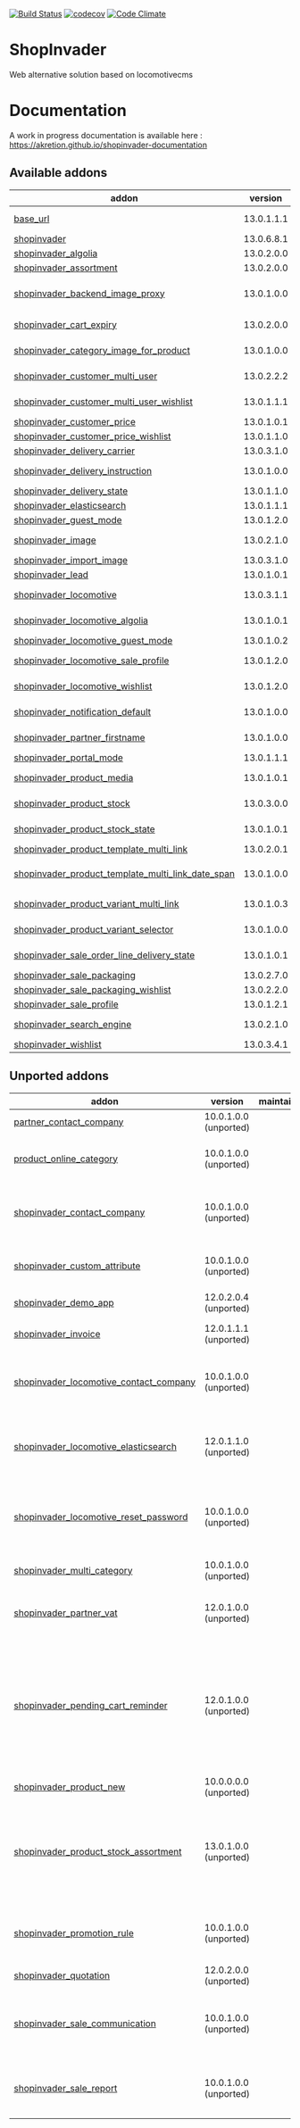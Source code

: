 [![Build Status](https://travis-ci.org/shopinvader/odoo-shopinvader.svg?branch=13.0)](https://travis-ci.org/shopinvader/odoo-shopinvader)
[![codecov](https://codecov.io/gh/shopinvader/odoo-shopinvader/branch/13.0/graph/badge.svg)](https://codecov.io/gh/shopinvader/odoo-shopinvader/branch/13.0)
[![Code Climate](https://codeclimate.com/github/shopinvader/odoo-shopinvader/badges/gpa.svg)](https://codeclimate.com/github/shopinvader/odoo-shopinvader)


ShopInvader
=================

Web alternative solution based on locomotivecms

Documentation
===============

A work in progress documentation is available here : https://akretion.github.io/shopinvader-documentation

[//]: # (addons)

Available addons
----------------
addon | version | maintainers | summary
--- | --- | --- | ---
[base_url](base_url/) | 13.0.1.1.1 |  | keep history of url for products & categories
[shopinvader](shopinvader/) | 13.0.6.8.1 |  | Shopinvader
[shopinvader_algolia](shopinvader_algolia/) | 13.0.2.0.0 |  | Shopinvader Algolia Connector
[shopinvader_assortment](shopinvader_assortment/) | 13.0.2.0.0 |  | Shopinvader Assortment
[shopinvader_backend_image_proxy](shopinvader_backend_image_proxy/) | 13.0.1.0.0 |  | Add possibility to replace the image URL by the proxy url set on the SE backend
[shopinvader_cart_expiry](shopinvader_cart_expiry/) | 13.0.2.0.0 |  | Shopinvader module to manage an expiry delay on cart
[shopinvader_category_image_for_product](shopinvader_category_image_for_product/) | 13.0.1.0.0 |  | Shopinvader Display category image for product
[shopinvader_customer_multi_user](shopinvader_customer_multi_user/) | 13.0.2.2.2 |  | Enable registration of multiple users per each company customer.
[shopinvader_customer_multi_user_wishlist](shopinvader_customer_multi_user_wishlist/) | 13.0.1.1.1 |  | Integrate customer multi user and wishlist.
[shopinvader_customer_price](shopinvader_customer_price/) | 13.0.1.0.1 |  | Expose customer's specific prices.
[shopinvader_customer_price_wishlist](shopinvader_customer_price_wishlist/) | 13.0.1.1.0 |  | Expose customer's specific prices.
[shopinvader_delivery_carrier](shopinvader_delivery_carrier/) | 13.0.3.1.0 |  | Carrier integration for Shopinvader
[shopinvader_delivery_instruction](shopinvader_delivery_instruction/) | 13.0.1.0.0 |  | Shopinvader addons to let user define delivery instructions
[shopinvader_delivery_state](shopinvader_delivery_state/) | 13.0.1.1.0 |  | Shopinvader delivery state
[shopinvader_elasticsearch](shopinvader_elasticsearch/) | 13.0.1.1.1 |  | Shopinvader Elasticsearch Connector
[shopinvader_guest_mode](shopinvader_guest_mode/) | 13.0.1.2.0 |  | Guest mode for Shopinvader
[shopinvader_image](shopinvader_image/) | 13.0.2.1.0 |  | Add the export of Image for Shopinvader
[shopinvader_import_image](shopinvader_import_image/) | 13.0.3.1.0 |  | Import product images
[shopinvader_lead](shopinvader_lead/) | 13.0.1.0.1 |  | Shopinvader Lead Management
[shopinvader_locomotive](shopinvader_locomotive/) | 13.0.3.1.1 |  | Manage communications between Shopinvader and Locomotive CMS
[shopinvader_locomotive_algolia](shopinvader_locomotive_algolia/) | 13.0.1.0.1 |  | This addons is used to push the initial algolia configuration to locomotive
[shopinvader_locomotive_guest_mode](shopinvader_locomotive_guest_mode/) | 13.0.1.0.2 |  | Shopinvader guest mode for locomotive
[shopinvader_locomotive_sale_profile](shopinvader_locomotive_sale_profile/) | 13.0.1.2.0 |  | Synchronize the sale profile info to customer record on Locomotive
[shopinvader_locomotive_wishlist](shopinvader_locomotive_wishlist/) | 13.0.1.2.0 |  | Synchronize wishlist details to Locomotive users record.
[shopinvader_notification_default](shopinvader_notification_default/) | 13.0.1.0.0 |  | Provide default notification templates for Shopinvader suite.
[shopinvader_partner_firstname](shopinvader_partner_firstname/) | 13.0.1.0.0 |  | Shopinvader Customer firstname/lastname
[shopinvader_portal_mode](shopinvader_portal_mode/) | 13.0.1.1.1 |  | Shopinvader portal mode
[shopinvader_product_media](shopinvader_product_media/) | 13.0.1.0.1 |  | Index storage media data into external search engine
[shopinvader_product_stock](shopinvader_product_stock/) | 13.0.3.0.0 |  | This module is used to choose a stock field during theexport (by backend)
[shopinvader_product_stock_state](shopinvader_product_stock_state/) | 13.0.1.0.1 |  | This module is used to choose a stock state during theexport (by backend)
[shopinvader_product_template_multi_link](shopinvader_product_template_multi_link/) | 13.0.2.0.1 |  | Shopinvader Product Link
[shopinvader_product_template_multi_link_date_span](shopinvader_product_template_multi_link_date_span/) | 13.0.1.0.0 |  | Integrate `product_template_multi_link_date_span` in Shopinvader
[shopinvader_product_variant_multi_link](shopinvader_product_variant_multi_link/) | 13.0.1.0.3 |  | Integrate product_variant_multi_link with Shopinvader
[shopinvader_product_variant_selector](shopinvader_product_variant_selector/) | 13.0.1.0.0 |  | Ease creation of variants selector on shopinvader sites
[shopinvader_sale_order_line_delivery_state](shopinvader_sale_order_line_delivery_state/) | 13.0.1.0.1 |  | Shopinvader Sale Order Line Delivery State
[shopinvader_sale_packaging](shopinvader_sale_packaging/) | 13.0.2.7.0 |  | Shopinvader Sale Packaging
[shopinvader_sale_packaging_wishlist](shopinvader_sale_packaging_wishlist/) | 13.0.2.2.0 |  | Add packaging information to wishlists
[shopinvader_sale_profile](shopinvader_sale_profile/) | 13.0.1.2.1 |  | ShopInvader - Sale profile
[shopinvader_search_engine](shopinvader_search_engine/) | 13.0.2.1.0 |  | Shopinvader Catalog Search Engine Connector
[shopinvader_wishlist](shopinvader_wishlist/) | 13.0.3.4.1 |  | Handle shop wishlist


Unported addons
---------------
addon | version | maintainers | summary
--- | --- | --- | ---
[partner_contact_company](partner_contact_company/) | 10.0.1.0.0 (unported) |  | Partner Company
[product_online_category](product_online_category/) | 10.0.1.0.0 (unported) |  | Product categories dedicated to online shop
[shopinvader_contact_company](shopinvader_contact_company/) | 10.0.1.0.0 (unported) |  | Make available the field company in the address form
[shopinvader_custom_attribute](shopinvader_custom_attribute/) | 10.0.1.0.0 (unported) |  | Integrate your custom attribute in your website
[shopinvader_demo_app](shopinvader_demo_app/) | 12.0.2.0.4 (unported) |  | Shopinvader Demo App
[shopinvader_invoice](shopinvader_invoice/) | 12.0.1.1.1 (unported) |  | Shopinvader Invoice module
[shopinvader_locomotive_contact_company](shopinvader_locomotive_contact_company/) | 10.0.1.0.0 (unported) |  | Synchronize the contact_name with customer name
[shopinvader_locomotive_elasticsearch](shopinvader_locomotive_elasticsearch/) | 12.0.1.1.0 (unported) |  | This addons is used to push the initial elasticsearch configuration to locomotive
[shopinvader_locomotive_reset_password](shopinvader_locomotive_reset_password/) | 10.0.1.0.0 (unported) |  | Give the possibility to send a email to reset thepassword from odoo
[shopinvader_multi_category](shopinvader_multi_category/) | 10.0.1.0.0 (unported) |  | Shopinvader Many Categories
[shopinvader_partner_vat](shopinvader_partner_vat/) | 12.0.1.0.0 (unported) |  | Shopinvader Check VAT with invader environnement
[shopinvader_pending_cart_reminder](shopinvader_pending_cart_reminder/) | 12.0.1.0.0 (unported) |  | Shopinvader module to relaunch the customer when the cart/sale is not confirmed yet. Configure the delay and the email template on the backend.
[shopinvader_product_new](shopinvader_product_new/) | 10.0.0.0.0 (unported) |  | Shopinvader product new
[shopinvader_product_stock_assortment](shopinvader_product_stock_assortment/) | 13.0.1.0.0 (unported) |  | This module is used to let the Shopinvader product assortment use the stock context in Shopinvader product stock.
[shopinvader_promotion_rule](shopinvader_promotion_rule/) | 10.0.1.0.0 (unported) |  | Module to manage Promotion Rule with shopinvader
[shopinvader_quotation](shopinvader_quotation/) | 12.0.2.0.0 (unported) |  | Shopinvader Quotation
[shopinvader_sale_communication](shopinvader_sale_communication/) | 10.0.1.0.0 (unported) |  | This module adds information fields for customers and vendors.
[shopinvader_sale_report](shopinvader_sale_report/) | 10.0.1.0.0 (unported) |  | Shopinvader addons to extend sale report with backend

[//]: # (end addons)
